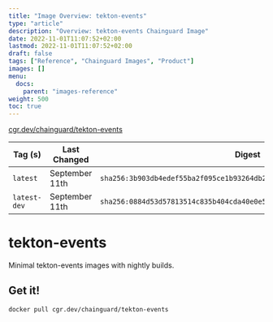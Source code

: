 ```yaml
---
title: "Image Overview: tekton-events"
type: "article"
description: "Overview: tekton-events Chainguard Image"
date: 2022-11-01T11:07:52+02:00
lastmod: 2022-11-01T11:07:52+02:00
draft: false
tags: ["Reference", "Chainguard Images", "Product"]
images: []
menu:
  docs:
    parent: "images-reference"
weight: 500
toc: true
---
```


[cgr.dev/chainguard/tekton-events](https://github.com/chainguard-images/images/tree/main/images/tekton-events)

| Tag (s)       | Last Changed   | Digest                                                                    |
|---------------|----------------|---------------------------------------------------------------------------|
|  `latest`     | September 11th | `sha256:3b903db4edef55ba2f095ce1b93264db2ee2275be1e1ea25d20eacfabafac387` |
|  `latest-dev` | September 11th | `sha256:0884d53d57813514c835b404cda40e0e569af5ccb47ac3d750e78239cb632574` |

# tekton-events

Minimal tekton-events images with nightly builds.

## Get it!

```shell
docker pull cgr.dev/chainguard/tekton-events
```
